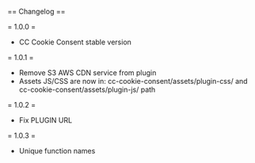 == Changelog ==

= 1.0.0 =
* CC Cookie Consent stable version

= 1.0.1 =
* Remove S3 AWS CDN service from plugin
* Assets JS/CSS are now in: cc-cookie-consent/assets/plugin-css/ and cc-cookie-consent/assets/plugin-js/ path

= 1.0.2 =
* Fix PLUGIN URL

= 1.0.3 =
* Unique function names
